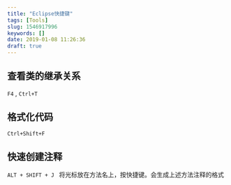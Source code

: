 ```yaml
---
title: "Eclipse快捷键"
tags: [Tools]
slug: 1546917996
keywords: []
date: 2019-01-08 11:26:36
draft: true
---
```


## 查看类的继承关系
`F4` , `Ctrl+T`

## 格式化代码
`Ctrl+Shift+F`

## 快速创建注释
`ALT + SHIFT + J ` 将光标放在方法名上，按快捷键。会生成上述方法注释的格式